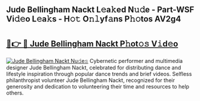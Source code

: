## Jude Bellingham Nackt L𝚎a𝚔ed N𝚞𝚍e - Part-WSF Vi𝚍𝚎o L𝚎a𝚔s - H𝚘𝚝 O𝚗𝚕yf𝚊ns P𝚑𝚘tos AV2g4

# <h2><a href="http://kf0uco.oniu.top/?m=Jude+Bellingham+Nackt">🔗👉 🔴 Jude Bellingham Nackt P𝚑ot𝚘𝚜 V𝚒d𝚎o</a></h2>

[![Jude Bellingham Nackt Nu𝚍e𝚜](https://i.imgur.com/0qMVB7G.gif)](http://kf0uco.oniu.top/?m=Jude+Bellingham+Nackt)
Cybernetic performer and multimedia designer Jude Bellingham Nackt, celebrated for distributing dance and lifestyle inspiration through popular dance trends and brief videos. Selfless philanthropist volunteer Jude Bellingham Nackt, recognized for their generosity and dedication to volunteering their time and resources to help others.  
